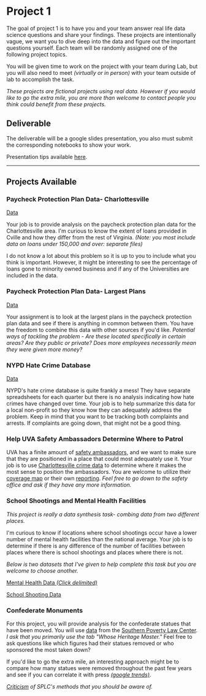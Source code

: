 # Project 1

The goal of project 1 is to have you and your team answer real life data science questions and share your findings.  These projects are intentionally vague, we want you to dive deep into the data and figure out the important questions yourself. Each team will be randomly assigned one of the following project topics. 

You will be given time to work on the project with your team during Lab, but you will also need to meet *(virtually or in person)* with your team outside of lab to accomplish the task. 



*These projects are fictional projects using real data. However if you would like to go the extra mile, you are more than welcome to contact people you think could benefit from these projects.*



## Deliverable

The deliverable will be a google slides presentation, you also must submit the corresponding notebooks to show your work.

Presentation tips available [here](/help/presentationtips). 

---



## Projects Available 



### Paycheck Protection Plan Data- Charlottesville 

[Data](https://home.treasury.gov/policy-issues/cares-act/assistance-for-small-businesses/sba-paycheck-protection-program-loan-level-data)

Your job is to provide analysis on the paycheck protection plan data for the Charlottesville area. I'm curious to know the extent of loans provided in Cville and how they differ from the rest of Virginia.  *(Note: you most include data on loans under 150,000 and over: separate files)* 

I do not know a lot about this problem so it is up to you to include what you think is important. However, it might be interesting to see the percentage of loans gone to minority owned business  and if any of the Universities are included in the data. 

### Paycheck Protection Plan Data- Largest Plans 

[Data](https://home.treasury.gov/policy-issues/cares-act/assistance-for-small-businesses/sba-paycheck-protection-program-loan-level-data)

Your assignment is to look at the largest plans in the paycheck protection plan data and see if there is anything in common between them.  You have the freedom to combine this data with other sources if you'd like. *Potential ways of tackling the problem - Are these located specifically in certain areas? Are they public or private? Does more employees necessarily mean they were given more money?*





### NYPD Hate Crime Database

[Data](https://www1.nyc.gov/site/nypd/stats/reports-analysis/hate-crimes.page)



NYPD's hate crime database is quite frankly a mess! They have separate spreadsheets for each quarter but there is no analysis indicating how hate crimes have changed over time. Your job is to help summarize this data for a local non-profit so they know how they can adequately address the problem. Keep in mind that you want to be tracking both complaints and arrests. If complaints are going down, that might not be a good thing. 





### Help UVA Safety Ambassadors Determine Where to Patrol

UVA has a finite amount of [safety ambassadors](https://ambassadors.uvapolice.virginia.edu/), and we want to make sure that they are positioned in a place that could most adequately use it. Your job is to use [Charlottesville crime data](https://opendata.charlottesville.org/datasets/d1877e350fad45d192d233d2b2600156_6) to determine where it makes the most sense to position the ambassadors. You are welcome to utilize their [coverage map](https://ambassadors.uvapolice.virginia.edu/sites/ambassadors.uvapolice.virginia.edu/files/AmbassadorMap2018.pdf) or their own [reporting](https://ambassadors.uvapolice.virginia.edu/ambassador-highlights). *Feel free to go down to the safety office and ask if they have any more information.*



### School Shootings and Mental Health Facilities

*This project is really a data synthesis task- combing data from two different places.*



I'm curious to know if locations where school shootings occur have a lower number of mental health facilities than the national average. Your job is to determine if there is any  difference of the number of facilities between places where there is school shootings and places where there is not. 

*Below is two datasets that I've given to help complete this task but you are welcome to choose another.*



[Mental Health Data *(Click delimited)*](https://www.datafiles.samhsa.gov/study-dataset/national-mental-health-services-survey-2019-n-mhss-2019-ds0001-nid18959)

[School Shooting Data](https://www.kaggle.com/ecodan/school-shootings-us-1990present/data)



### Confederate Monuments

For this project, you will provide analysis for the confederate statues that have been moved. You will use [data](https://docs.google.com/spreadsheets/d/1W4H2qa2THM1ni53QYZftGob_k_Bf9HreFAtCERfjCIU/edit?pli=1#gid=1205021846) from the [Southern Poverty Law Center](https://www.splcenter.org/20190201/whose-heritage-public-symbols-confederacy#Download%20the%20data).  *I ask that you primarily use the tab "Whose Heritage Master."* Feel free to ask questions like which figures had their statues removed or who sponsored the most taken down? 

If you'd like to go the extra mile, an interesting approach might be to compare how many statues were removed throughout the past few years and see if you can correlate it with press *[(google trends)](https://trends.google.com/trends/?geo=US)*.



*[Criticism](https://www.washingtonpost.com/news/magazine/wp/2018/11/08/feature/is-the-southern-poverty-law-center-judging-hate-fairly/) of SPLC's methods that you should be aware of.*





